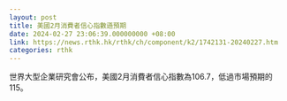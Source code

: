 ```yaml
---
layout: post
title: 美國2月消費者信心指數遜預期
date: 2024-02-27 23:06:39.000000000 +08:00
link: https://news.rthk.hk/rthk/ch/component/k2/1742131-20240227.htm
categories: rthk
---
```


世界大型企業研究會公布，美國2月消費者信心指數為106.7，低過市場預期的115。
